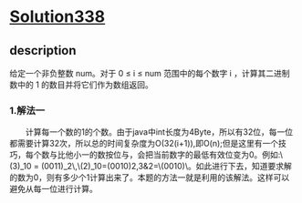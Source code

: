 <script type="text/javascript" src="http://cdn.mathjax.org/mathjax/latest/MathJax.js?config=default"></script>
# [Solution338](https://leetcode-cn.com/problems/counting-bits/)
## description
给定一个非负整数 num。对于 0 ≤ i ≤ num 范围中的每个数字 i ，计算其二进制数中的 1 的数目并将它们作为数组返回。
### 1.解法一
&emsp;&emsp;计算每一个数的1的个数。由于java中int长度为4Byte，所以有32位，每一位都需要计算32次，所以总的时间复杂度为O(32(i+1)),即O(n);但是这里有一个技巧，每个数与比他小一的数按位与，会把当前数字的最低有效位变为0。例如:\\(3)_10 = (0011)_2\\,\\(2)_10=(0010)2,3&2=\\(0010)\\。如此进行下去，知道要求解的数为0，则有多少个1计算出来了。本题的方法一就是利用的该解法。这样可以避免从每一位进行计算。